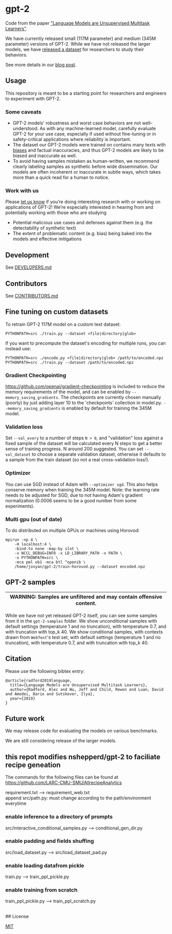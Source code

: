 # gpt-2

Code from the paper ["Language Models are Unsupervised Multitask Learners"](https://d4mucfpksywv.cloudfront.net/better-language-models/language-models.pdf).

We have currently released small (117M parameter) and medium (345M parameter) versions of GPT-2.  While we have not released the larger models, we have [released a dataset](https://github.com/openai/gpt-2-output-dataset) for researchers to study their behaviors.

See more details in our [blog post](https://blog.openai.com/better-language-models/).

## Usage

This repository is meant to be a starting point for researchers and engineers to experiment with GPT-2.

### Some caveats

- GPT-2 models' robustness and worst case behaviors are not well-understood.  As with any machine-learned model, carefully evaluate GPT-2 for your use case, especially if used without fine-tuning or in safety-critical applications where reliability is important.
- The dataset our GPT-2 models were trained on contains many texts with [biases](https://twitter.com/TomerUllman/status/1101485289720242177) and factual inaccuracies, and thus GPT-2 models are likely to be biased and inaccurate as well.
- To avoid having samples mistaken as human-written, we recommend clearly labeling samples as synthetic before wide dissemination.  Our models are often incoherent or inaccurate in subtle ways, which takes more than a quick read for a human to notice.

### Work with us

Please [let us know](mailto:languagequestions@openai.com) if you’re doing interesting research with or working on applications of GPT-2!  We’re especially interested in hearing from and potentially working with those who are studying
- Potential malicious use cases and defenses against them (e.g. the detectability of synthetic text)
- The extent of problematic content (e.g. bias) being baked into the models and effective mitigations

## Development

See [DEVELOPERS.md](./DEVELOPERS.md)

## Contributors

See [CONTRIBUTORS.md](./CONTRIBUTORS.md)

## Fine tuning on custom datasets

To retrain GPT-2 117M model on a custom text dataset:

```
PYTHONPATH=src ./train.py --dataset <file|directory|glob>
```

If you want to precompute the dataset's encoding for multiple runs, you can instead use:

```
PYTHONPATH=src ./encode.py <file|directory|glob> /path/to/encoded.npz
PYTHONPATH=src ./train.py --dataset /path/to/encoded.npz
```

### Gradient Checkpointing

https://github.com/openai/gradient-checkpointing is included to reduce the memory requirements of the model, and can be enabled by `--memory_saving_gradients`. The checkpoints are currently chosen manually (poorly) by just adding layer 10 to the 'checkpoints' collection in model.py. `--memory_saving_gradients` is enabled by default for training the 345M model.

### Validation loss

Set `--val_every` to a number of steps `N > 0`, and "validation" loss against a fixed sample of the dataset will be calculated every N steps to get a better sense of training progress. N around 200 suggested. You can set `--val_dataset` to choose a separate validation dataset, otherwise it defaults to a sample from the train dataset (so not a real cross-validation loss!).

### Optimizer

You can use SGD instead of Adam with `--optimizer sgd`. This also helps conserve memory when training the 345M model. Note: the learning rate needs to be adjusted for SGD, due to not having Adam's gradient normalization (0.0006 seems to be a good number from some experiments).

### Multi gpu (out of date)

To do distributed on multiple GPUs or machines using Horovod:

```
mpirun -np 4 \
    -H localhost:4 \
    -bind-to none -map-by slot \
    -x NCCL_DEBUG=INFO -x LD_LIBRARY_PATH -x PATH \
    -x PYTHONPATH=src \
    -mca pml ob1 -mca btl ^openib \
    /home/jovyan/gpt-2/train-horovod.py --dataset encoded.npz
```

## GPT-2 samples

| WARNING: Samples are unfiltered and may contain offensive content. |
| --- |

While we have not yet released GPT-2 itself, you can see some samples from it in the `gpt-2-samples` folder.
We show unconditional samples with default settings (temperature 1 and no truncation), with temperature 0.7, and with truncation with top_k 40.
We show conditional samples, with contexts drawn from `WebText`'s test set, with default settings (temperature 1 and no truncation), with temperature 0.7, and with truncation with top_k 40.

## Citation

Please use the following bibtex entry:
```
@article{radford2019language,
  title={Language Models are Unsupervised Multitask Learners},
  author={Radford, Alec and Wu, Jeff and Child, Rewon and Luan, David and Amodei, Dario and Sutskever, Ilya},
  year={2019}
}
```

## Future work

We may release code for evaluating the models on various benchmarks.

We are still considering release of the larger models.



## this repot modifies nshepperd/gpt-2 to faciliate recipe geneation
The commands for the following files can be found at <br>
https://github.com/LARC-CMU-SMU/AllrecipeAnalytics <br>

requirement.txt --> requirement_web.txt <br>
append src/path.py: must change according to the path/environment everytime 
### enable inference to a directory of prompts
src/interactive_conditional_samples.py --> conditional_gen_dir.py <br>
### enable padding and fields shuffing
src/load_dataset.py	--> src/load_dataset_pad.py	
### enable loading datafrom pickle
train.py --> train_ppl_pickle.py
### enable training from scratch
train_ppl_pickle.py --> train_ppl_scratch.py

<br>
## License

[MIT](./LICENSE)
